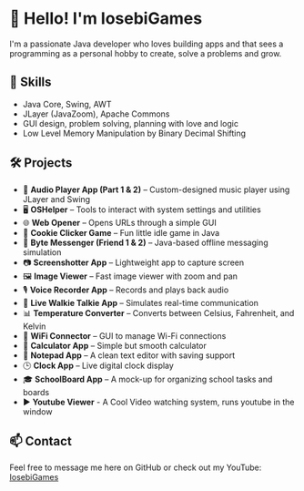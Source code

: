 # 👋 Hello! I'm IosebiGames  
I'm a passionate Java developer who loves building apps and that sees a programming as a personal hobby to create, solve a problems and grow.

## 🔧 Skills
- Java Core, Swing, AWT  
- JLayer (JavaZoom), Apache Commons  
- GUI design, problem solving, planning with love and logic
- Low Level Memory Manipulation by Binary Decimal Shifting

## 🛠 Projects
- 🎵 **Audio Player App (Part 1 & 2)** – Custom-designed music player using JLayer and Swing  
- 🖥 **OSHelper** – Tools to interact with system settings and utilities  
- 🌐 **Web Opener** – Opens URLs through a simple GUI  
- 🧊 **Cookie Clicker Game** – Fun little idle game in Java  
- 💬 **Byte Messenger (Friend 1 & 2)** – Java-based offline messaging simulation  
- 📷 **Screenshotter App** – Lightweight app to capture screen  
- 🖼 **Image Viewer** – Fast image viewer with zoom and pan  
- 🎙 **Voice Recorder App** – Records and plays back audio  
- 📡 **Live Walkie Talkie App** – Simulates real-time communication  
- 📊 **Temperature Converter** – Converts between Celsius, Fahrenheit, and Kelvin  
- 🔌 **WiFi Connector** – GUI to manage Wi-Fi connections  
- 🧮 **Calculator App** – Simple but smooth calculator  
- 📝 **Notepad App** – A clean text editor with saving support  
- 🕒 **Clock App** – Live digital clock display  
- 🎓 **SchoolBoard App** – A mock-up for organizing school tasks and boards
- ▶️ **Youtube Viewer** - A Cool Video watching system, runs youtube in the window

## 📫 Contact  
Feel free to message me here on GitHub or check out my YouTube: [IosebiGames](https://www.youtube.com/@IosebiGames)
